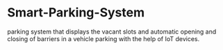# Smart-Parking-System
parking system that displays the vacant slots and automatic opening and closing of barriers in a vehicle parking with the help of IoT devices.
